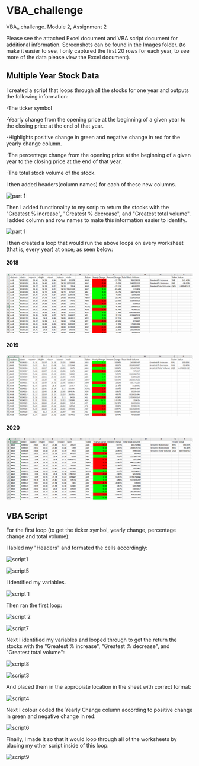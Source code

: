 # VBA_challenge
VBA_ challenge. Module 2, Assignment 2

Please see the attached Excel document and VBA script document for additional information. 
Screenshots can be found in the Images folder. (to make it easier to see, I only captured the first 20 rows for each year, to see more of the data please view the Excel document).


## Multiple Year Stock Data

I created a script that loops through all the stocks for one year and outputs the following information:

-The ticker symbol

-Yearly change from the opening price at the beginning of a given year to the closing price at the end of that year.

-Highlights positive change in green and negative change in red for the yearly change column.

-The percentage change from the opening price at the beginning of a given year to the closing price at the end of that year.

-The total stock volume of the stock. 

I then added headers(column names) for each of these new columns.

![part 1](https://user-images.githubusercontent.com/120147552/210837701-63289e13-ed97-4b86-b3d6-58635cd27424.png)

Then I added functionality to my scrip to return the stocks with the "Greatest % increase", "Greatest % decrease", and "Greatest total volume". 
I added column and row names to make this information easier to identify.

![part 1](https://user-images.githubusercontent.com/120147552/210837717-04a0de07-ac1b-4714-a104-6212412830d9.png)

I then created a loop that would run the above loops on every worksheet (that is, every year) at once; as seen below:

#### 2018

![2018](https://github.com/BrendaWardhaugh/VBA_challenge/blob/main/Images/2018.png)

#### 2019

![2019](https://github.com/BrendaWardhaugh/VBA_challenge/blob/main/Images/2019.png)

#### 2020

![2020](https://github.com/BrendaWardhaugh/VBA_challenge/blob/main/Images/2020.png)


## VBA Script

For the first loop (to get the ticker symbol, yearly change, percentage change and total volume): 

I labled my "Headers" and formated the cells accordingly:

![script1](https://user-images.githubusercontent.com/120147552/210845003-ceec3741-4705-436f-8066-2c8b0638791c.png)

![script5](https://user-images.githubusercontent.com/120147552/210845691-a2ec4511-e326-42f2-851a-ad805086b1ef.png)

I identified my variables. 

![script 1](https://user-images.githubusercontent.com/120147552/210844205-6ff20191-fbdb-4b93-ab86-45017b3a7a8c.png)

Then ran the first loop:

![script 2](https://user-images.githubusercontent.com/120147552/210844701-d88619f6-8eaf-4dc3-8224-37f63b95e222.png)

![script7](https://user-images.githubusercontent.com/120147552/210846384-308c0852-7394-43a2-abaf-85c436acb2d9.png)

Next I identified my variables and looped through to get the return the stocks with the "Greatest % increase", "Greatest % decrease", and "Greatest total volume":

![script8](https://user-images.githubusercontent.com/120147552/210846845-73dd7181-6773-4b00-bf42-dc812f6bc210.png)

![script3](https://user-images.githubusercontent.com/120147552/210845229-5a16b38a-9e59-4aa6-bcc3-67a6219ed11f.png)

And placed them in the appropiate location in the sheet with correct format:

![script4](https://user-images.githubusercontent.com/120147552/210845515-a8472897-1d6d-4ab6-8080-a63f16082c34.png)

Next I colour coded the Yearly Change column according to positive change in green and negative change in red:

![script6](https://user-images.githubusercontent.com/120147552/210846234-870dc1b7-0d3c-4ce2-b5c4-4bc434aeec61.png)

Finally, I made it so that it would loop through all of the worksheets by placing my other script inside of this loop:

![script9](https://user-images.githubusercontent.com/120147552/210847244-edf0861a-0cb0-4e63-a7c0-a9a86f253f2a.png)

